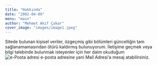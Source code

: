 ```yaml
---
title: "Hakkında"
date: "2002-04-09"
menu: "main"
author: "Mehmet Akif Çakar"
cover_image: "images/image1.jpeg"
---
```


Sitede bulunan kişisel veriler, özgeçmiş gibi bölümleri güncelliğin tam sağlanamamasından ötürü kaldırmış bulunuyorum. İletişime geçmek veya bilgi talebinde bulunmak isteyenler için her daim okuduğum  ![e-Posta adresi](/images/mladr.png) e-posta adresine yani Mail Adresi‘a mesaj atabilirsiniz.